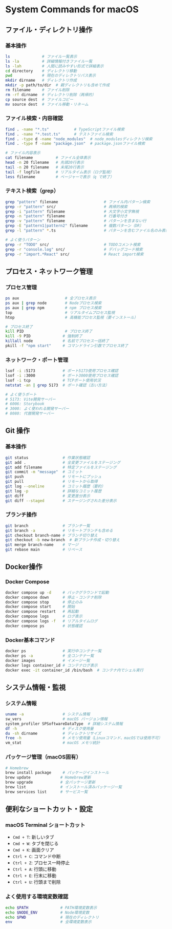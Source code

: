# System Commands for macOS

## ファイル・ディレクトリ操作

### 基本操作
```bash
ls              # ファイル一覧表示
ls -la          # 詳細情報付きファイル一覧
ls -lah         # 人間に読みやすい形式で詳細表示
cd directory    # ディレクトリ移動
pwd             # 現在のディレクトリパス表示
mkdir dirname   # ディレクトリ作成
mkdir -p path/to/dir  # 親ディレクトリも含めて作成
rm filename     # ファイル削除
rm -rf dirname  # ディレクトリ削除（再帰的）
cp source dest  # ファイルコピー
mv source dest  # ファイル移動・リネーム
```

### ファイル検索・内容確認
```bash
find . -name "*.ts"           # TypeScriptファイル検索
find . -name "*.test.ts"      # テストファイル検索
find . -type d -name "node_modules"  # node_modulesディレクトリ検索
find . -type f -name "package.json"  # package.jsonファイル検索

# ファイル内容表示
cat filename          # ファイル全体表示
head -n 20 filename   # 先頭20行表示
tail -n 20 filename   # 末尾20行表示
tail -f logfile       # リアルタイム表示（ログ監視）
less filename         # ページャーで表示（q で終了）
```

### テキスト検索（grep）
```bash
grep "pattern" filename                    # ファイル内パターン検索
grep -r "pattern" src/                     # 再帰的検索
grep -i "pattern" filename                 # 大文字小文字無視
grep -n "pattern" filename                 # 行番号付き
grep -v "pattern" filename                 # パターンを含まない行
grep -E "pattern1|pattern2" filename       # 複数パターン（OR）
grep -l "pattern" *.ts                     # パターンを含むファイル名のみ表示

# よく使うパターン
grep -r "TODO" src/                        # TODOコメント検索
grep -r "console.log" src/                 # デバッグコード検索
grep -r "import.*React" src/               # React import検索
```

## プロセス・ネットワーク管理

### プロセス管理
```bash
ps aux                    # 全プロセス表示
ps aux | grep node        # Nodeプロセス検索
ps aux | grep npm         # npm プロセス検索
top                       # リアルタイムプロセス監視
htop                      # 高機能プロセス監視（要インストール）

# プロセス終了
kill PID                  # プロセス終了
kill -9 PID              # 強制終了
killall node             # 名前でプロセス一括終了
pkill -f "npm start"     # コマンドライン引数でプロセス終了
```

### ネットワーク・ポート管理
```bash
lsof -i :5173            # ポート5173使用プロセス確認
lsof -i :3000            # ポート3000使用プロセス確認
lsof -i tcp              # TCPポート使用状況
netstat -an | grep 5173  # ポート確認（古い方法）

# よく使うポート
# 5173: Vite開発サーバー
# 6006: Storybook
# 3000: よく使われる開発サーバー
# 8080: 代替開発サーバー
```

## Git 操作

### 基本操作
```bash
git status               # 作業状態確認
git add .                # 全変更ファイルをステージング
git add filename         # 特定ファイルをステージング
git commit -m "message"  # コミット
git push                 # リモートにプッシュ
git pull                 # リモートから取得
git log --oneline        # コミット履歴（要約）
git log -p               # 詳細なコミット履歴
git diff                 # 変更差分表示
git diff --staged        # ステージングされた差分表示
```

### ブランチ操作
```bash
git branch               # ブランチ一覧
git branch -a            # リモートブランチも含める
git checkout branch-name # ブランチ切り替え
git checkout -b new-branch  # 新ブランチ作成・切り替え
git merge branch-name    # マージ
git rebase main          # リベース
```

## Docker操作

### Docker Compose
```bash
docker compose up -d     # バックグラウンドで起動
docker compose down      # 停止・コンテナ削除
docker compose stop      # 停止のみ
docker compose start     # 開始
docker compose restart   # 再起動
docker compose logs      # ログ表示
docker compose logs -f   # リアルタイムログ
docker compose ps        # 状態確認
```

### Docker基本コマンド
```bash
docker ps                # 実行中コンテナ一覧
docker ps -a             # 全コンテナ一覧
docker images            # イメージ一覧
docker logs container_id # コンテナログ表示
docker exec -it container_id /bin/bash  # コンテナ内でシェル実行
```

## システム情報・監視

### システム情報
```bash
uname -a                 # システム情報
sw_vers                  # macOS バージョン情報
system_profiler SPSoftwareDataType  # 詳細システム情報
df -h                    # ディスク使用量
du -sh dirname           # ディレクトリサイズ
free -h                  # メモリ使用量（Linuxコマンド、macOSでは使用不可）
vm_stat                  # macOS メモリ統計
```

### パッケージ管理（macOS固有）
```bash
# Homebrew
brew install package     # パッケージインストール
brew update             # Homebrew更新
brew upgrade            # 全パッケージ更新
brew list               # インストール済みパッケージ一覧
brew services list      # サービス一覧
```

## 便利なショートカット・設定

### macOS Terminal ショートカット
- `Cmd + T`: 新しいタブ
- `Cmd + W`: タブを閉じる
- `Cmd + K`: 画面クリア
- `Ctrl + C`: コマンド中断
- `Ctrl + Z`: プロセス一時停止
- `Ctrl + A`: 行頭に移動
- `Ctrl + E`: 行末に移動
- `Ctrl + U`: 行頭まで削除

### よく使用する環境変数確認
```bash
echo $PATH              # PATH環境変数表示
echo $NODE_ENV          # Node環境変数
echo $PWD               # 現在のディレクトリ
env                     # 全環境変数表示
```